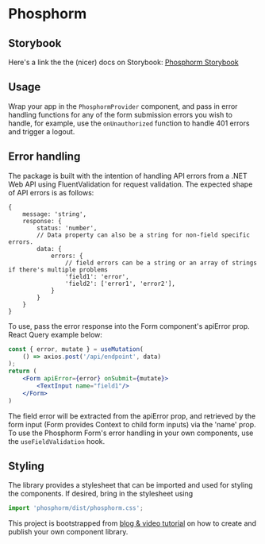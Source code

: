 # Phosphorm

## Storybook
Here's a link the the (nicer) docs on Storybook: [Phosphorm Storybook](https://silverchip-labs.github.io/phosphorm/)

## Usage
Wrap your app in the `PhosphormProvider` component, and pass in error handling functions for any of the form submission
errors you wish to handle, for example, use the `onUnauthorized` function to handle 401 errors and trigger a logout.

## Error handling
The package is built with the intention of handling API errors from a .NET Web API using FluentValidation for request validation.
The expected shape of API errors is as follows:
```json5
{
    message: 'string',
    response: {
        status: 'number',
        // Data property can also be a string for non-field specific errors.
        data: {
            errors: {
                // field errors can be a string or an array of strings if there's multiple problems 
                'field1': 'error',
                'field2': ['error1', 'error2'],
            }
        }
    }
}
```
To use, pass the error response into the Form component's apiError prop.
React Query example below:
```jsx
const { error, mutate } = useMutation(
    () => axios.post('/api/endpoint', data)
);
return (
    <Form apiError={error} onSubmit={mutate}>
        <TextInput name="field1"/>    
    </Form>
)
```
The field error will be extracted from the apiError prop, and retrieved by the form input (Form provides Context to child form inputs) via the 'name' prop.
To use the Phosphorm Form's error handling in your own components, use the `useFieldValidation` hook.

## Styling
The library provides a stylesheet that can be imported and used for styling the components.
If desired, bring in the stylesheet using 
```js
import 'phosphorm/dist/phosphorm.css';
```

This project is bootstrapped from [blog & video tutorial](https://dev.to/alexeagleson/how-to-create-and-publish-a-react-component-library-2oe) on how to create and publish your own component library.

